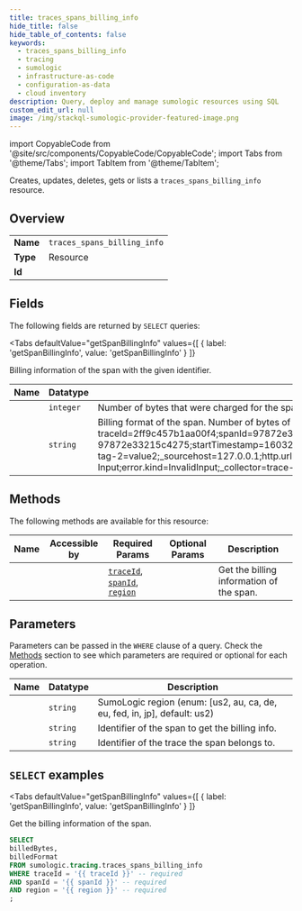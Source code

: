```yaml
--- 
title: traces_spans_billing_info
hide_title: false
hide_table_of_contents: false
keywords:
  - traces_spans_billing_info
  - tracing
  - sumologic
  - infrastructure-as-code
  - configuration-as-data
  - cloud inventory
description: Query, deploy and manage sumologic resources using SQL
custom_edit_url: null
image: /img/stackql-sumologic-provider-featured-image.png
---
```


import CopyableCode from '@site/src/components/CopyableCode/CopyableCode';
import Tabs from '@theme/Tabs';
import TabItem from '@theme/TabItem';

Creates, updates, deletes, gets or lists a <code>traces_spans_billing_info</code> resource.

## Overview
<table><tbody>
<tr><td><b>Name</b></td><td><code>traces_spans_billing_info</code></td></tr>
<tr><td><b>Type</b></td><td>Resource</td></tr>
<tr><td><b>Id</b></td><td><CopyableCode code="sumologic.tracing.traces_spans_billing_info" /></td></tr>
</tbody></table>

## Fields

The following fields are returned by `SELECT` queries:

<Tabs
    defaultValue="getSpanBillingInfo"
    values={[
        { label: 'getSpanBillingInfo', value: 'getSpanBillingInfo' }
    ]}
>
<TabItem value="getSpanBillingInfo">

Billing information of the span with the given identifier.

<table>
<thead>
    <tr>
    <th>Name</th>
    <th>Datatype</th>
    <th>Description</th>
    </tr>
</thead>
<tbody>
<tr>
    <td><CopyableCode code="billedBytes" /></td>
    <td><code>integer</code></td>
    <td>Number of bytes that were charged for the span.</td>
</tr>
<tr>
    <td><CopyableCode code="billedFormat" /></td>
    <td><code>string</code></td>
    <td>Billing format of the span. Number of bytes of this representation of the span is equal to `billedBytes`. (example: traceId=2ff9c457b1aa00f4;spanId=97872e33215c4275;parentSpanId=98bcdfc5da874c40;operation=spanId-97872e33215c4275;startTimestamp=1603283111874000000;endTimestamp=1603283112268000000;service=ServiceA;status.code=ERROR;status.message=ERROR;kind=SERVER;custom-tag-2=value2;_sourcehost=127.0.0.1;http.url=/api/operation-x;message=Some error message;_sourcecategory=Http Input;custom-tag-1=value1;error=true;_sourcename=Http Input;error.kind=InvalidInput;_collector=trace-generator-collector;http.method=GET;)</td>
</tr>
</tbody>
</table>
</TabItem>
</Tabs>

## Methods

The following methods are available for this resource:

<table>
<thead>
    <tr>
    <th>Name</th>
    <th>Accessible by</th>
    <th>Required Params</th>
    <th>Optional Params</th>
    <th>Description</th>
    </tr>
</thead>
<tbody>
<tr>
    <td><a href="#getSpanBillingInfo"><CopyableCode code="getSpanBillingInfo" /></a></td>
    <td><CopyableCode code="select" /></td>
    <td><a href="#parameter-traceId"><code>traceId</code></a>, <a href="#parameter-spanId"><code>spanId</code></a>, <a href="#parameter-region"><code>region</code></a></td>
    <td></td>
    <td>Get the billing information of the span.</td>
</tr>
</tbody>
</table>

## Parameters

Parameters can be passed in the `WHERE` clause of a query. Check the [Methods](#methods) section to see which parameters are required or optional for each operation.

<table>
<thead>
    <tr>
    <th>Name</th>
    <th>Datatype</th>
    <th>Description</th>
    </tr>
</thead>
<tbody>
<tr id="parameter-region">
    <td><CopyableCode code="region" /></td>
    <td><code>string</code></td>
    <td>SumoLogic region (enum: [us2, au, ca, de, eu, fed, in, jp], default: us2)</td>
</tr>
<tr id="parameter-spanId">
    <td><CopyableCode code="spanId" /></td>
    <td><code>string</code></td>
    <td>Identifier of the span to get the billing info.</td>
</tr>
<tr id="parameter-traceId">
    <td><CopyableCode code="traceId" /></td>
    <td><code>string</code></td>
    <td>Identifier of the trace the span belongs to.</td>
</tr>
</tbody>
</table>

## `SELECT` examples

<Tabs
    defaultValue="getSpanBillingInfo"
    values={[
        { label: 'getSpanBillingInfo', value: 'getSpanBillingInfo' }
    ]}
>
<TabItem value="getSpanBillingInfo">

Get the billing information of the span.

```sql
SELECT
billedBytes,
billedFormat
FROM sumologic.tracing.traces_spans_billing_info
WHERE traceId = '{{ traceId }}' -- required
AND spanId = '{{ spanId }}' -- required
AND region = '{{ region }}' -- required
;
```
</TabItem>
</Tabs>
